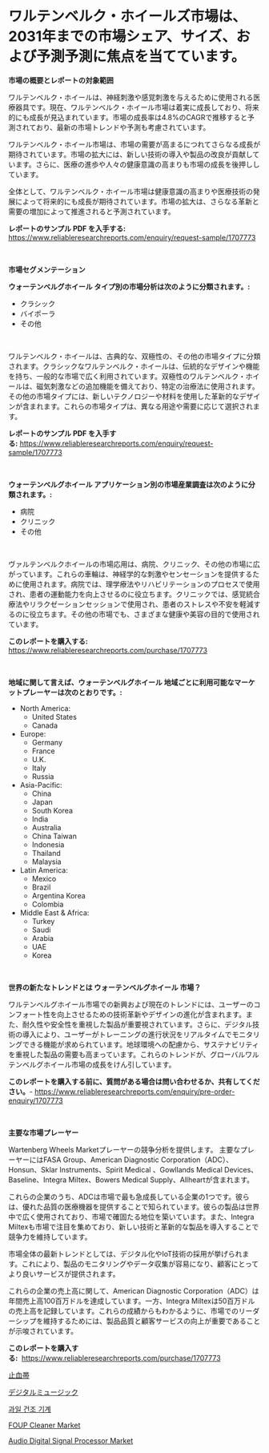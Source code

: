 <p><h1>ワルテンベルク・ホイールズ市場は、2031年までの市場シェア、サイズ、および予測予測に焦点を当てています。</h1></p><p><strong>市場の概要とレポートの対象範囲</strong></p>
<p><p>ワルテンベルク・ホイールは、神経刺激や感覚刺激を与えるために使用される医療器具です。現在、ワルテンベルク・ホイール市場は着実に成長しており、将来的にも成長が見込まれています。市場の成長率は4.8%のCAGRで推移すると予測されており、最新の市場トレンドや予測も考慮されています。</p><p>ワルテンベルク・ホイール市場は、市場の需要が高まるにつれてさらなる成長が期待されています。市場の拡大には、新しい技術の導入や製品の改良が貢献しています。さらに、医療の進歩や人々の健康意識の高まりも市場の成長を後押ししています。</p><p>全体として、ワルテンベルク・ホイール市場は健康意識の高まりや医療技術の発展によって将来的にも成長が期待されています。市場の拡大は、さらなる革新と需要の増加によって推進されると予測されています。</p></p>
<p><strong>レポートのサンプル PDF を入手する:</strong> <a href="https://www.reliableresearchreports.com/enquiry/request-sample/1707773">https://www.reliableresearchreports.com/enquiry/request-sample/1707773</a></p>
<p>&nbsp;</p>
<p><strong>市場セグメンテーション</strong></p>
<p><strong>ウォーテンベルグホイール タイプ別の市場分析は次のように分類されます。:</strong></p>
<p><ul><li>クラシック</li><li>バイポーラ</li><li>その他</li></ul></p>
<p>&nbsp;</p>
<p><p>ワルテンベルク・ホイールは、古典的な、双極性の、その他の市場タイプに分類されます。クラシックなワルテンベルク・ホイールは、伝統的なデザインや機能を持ち、一般的な市場で広く利用されています。双極性のワルテンベルク・ホイールは、磁気刺激などの追加機能を備えており、特定の治療法に使用されます。その他の市場タイプには、新しいテクノロジーや材料を使用した革新的なデザインが含まれます。これらの市場タイプは、異なる用途や需要に応じて選択されます。</p></p>
<p><strong>レポートのサンプル PDF を入手する:</strong>&nbsp;<a href="https://www.reliableresearchreports.com/enquiry/request-sample/1707773">https://www.reliableresearchreports.com/enquiry/request-sample/1707773</a></p>
<p>&nbsp;</p>
<p><strong> ウォーテンベルグホイール アプリケーション別の市場産業調査は次のように分類されます。:</strong></p>
<p><ul><li>病院</li><li>クリニック</li><li>その他</li></ul></p>
<p>&nbsp;</p>
<p><p>ヴァルテンベルクホイールの市場応用は、病院、クリニック、その他の市場に広がっています。これらの車輪は、神経学的な刺激やセンセーションを提供するために使用されます。病院では、理学療法やリハビリテーションのプロセスで使用され、患者の運動能力を向上させるのに役立ちます。クリニックでは、感覚統合療法やリラクゼーションセッションで使用され、患者のストレスや不安を軽減するのに役立ちます。その他の市場でも、さまざまな健康や美容の目的で使用されています。</p></p>
<p><strong>このレポートを購入する:</strong>&nbsp; <a href="https://www.reliableresearchreports.com/purchase/1707773">https://www.reliableresearchreports.com/purchase/1707773</a></p>
<p>&nbsp;</p>
<p><strong>地域に関して言えば、ウォーテンベルグホイール 地域ごとに利用可能なマーケットプレーヤーは次のとおりです。:</strong></p>
<p><ul>
    <li>
        North America:
        <ul>
            <li>United States</li>
            <li>Canada</li>
        </ul>
    </li>
    <li>
        Europe:
        <ul>
            <li>Germany</li>
            <li>France</li>
            <li>U.K.</li>
            <li>Italy</li>
            <li>Russia</li>
        </ul>
    </li>
    <li>
        Asia-Pacific:
        <ul>
            <li>China</li>
            <li>Japan</li>
            <li>South Korea</li>
            <li>India</li>
            <li>Australia</li>
            <li>China Taiwan</li>
            <li>Indonesia</li>
            <li>Thailand</li>
            <li>Malaysia</li>
        </ul>
    </li>
    <li>
        Latin America:
        <ul>
            <li>Mexico</li>
            <li>Brazil</li>
            <li>Argentina Korea</li>
            <li>Colombia</li>
        </ul>
    </li>
    <li>
        Middle East & Africa:
        <ul>
            <li>Turkey</li>
            <li>Saudi</li>
            <li>Arabia</li>
            <li>UAE</li>
            <li>Korea</li>
        </ul>
    </li>
    </ul></p>
<p>&nbsp;</p>
<p><strong>世界の新たなトレンドとは ウォーテンベルグホイール 市場？</strong></p>
<p><p>ワルテンベルグホイール市場での新興および現在のトレンドには、ユーザーのコンフォート性を向上させるための技術革新やデザインの進化が含まれます。また、耐久性や安全性を重視した製品が重要視されています。さらに、デジタル技術の導入により、ユーザーがトレーニングの進行状況をリアルタイムでモニタリングできる機能が求められています。地球環境への配慮から、サステナビリティを重視した製品の需要も高まっています。これらのトレンドが、グローバルワルテンベルグホイール市場の成長をけん引しています。</p></p>
<p><strong>このレポートを購入する前に、質問がある場合は問い合わせるか、共有してください。</strong>- <a href="https://www.reliableresearchreports.com/enquiry/pre-order-enquiry/1707773">https://www.reliableresearchreports.com/enquiry/pre-order-enquiry/1707773</a></p>
<p>&nbsp;</p>
<p><strong>主要な市場プレーヤー</strong></p>
<p><p>Wartenberg Wheels Marketプレーヤーの競争分析を提供します。 主要なプレーヤーにはFASA Group、American Diagnostic Corporation（ADC）、Honsun、Sklar Instruments、Spirit Medical 、Gowllands Medical Devices、Baseline、Integra Miltex、Bowers Medical Supply、Allheartが含まれます。</p><p>これらの企業のうち、ADCは市場で最も急成長している企業の1つです。彼らは、優れた品質の医療機器を提供することで知られています。彼らの製品は世界中で広く使用されており、市場で確固たる地位を築いています。また、Integra Miltexも市場で注目を集めており、新しい技術と革新的な製品を導入することで競争力を維持しています。</p><p>市場全体の最新トレンドとしては、デジタル化やIoT技術の採用が挙げられます。これにより、製品のモニタリングやデータ収集が容易になり、顧客にとってより良いサービスが提供されます。</p><p>これらの企業の売上高に関して、American Diagnostic Corporation（ADC）は年間売上高100百万ドルを達成しています。一方、Integra Miltexは50百万ドルの売上高を記録しています。これらの成績からもわかるように、市場でのリーダーシップを維持するためには、製品品質と顧客サービスの向上が重要であることが示唆されています。</p></p>
<p><strong>このレポートを購入する:</strong>&nbsp;&nbsp;<a href="https://www.reliableresearchreports.com/purchase/1707773">https://www.reliableresearchreports.com/purchase/1707773</a></p>
<p><p><a href="https://github.com/MosesSpinka1914/Market-Research-Report-List-1/blob/main/143782111461.md">止血帯</a></p><p><a href="https://medium.com/@abdielkilback/%E3%83%87%E3%82%B8%E3%82%BF%E3%83%AB%E9%9F%B3%E6%A5%BD%E5%B8%82%E5%A0%B4-%E7%A8%AE%E9%A1%9E-%E7%94%A8%E9%80%94-%E5%9C%B0%E7%90%86%E3%81%AB%E5%AF%BE%E3%81%99%E3%82%8B%E5%8C%85%E6%8B%AC%E7%9A%84%E3%81%AA%E8%A9%95%E4%BE%A1-26c92f68ff7e">デジタルミュージック</a></p><p><a href="https://github.com/Tristiarton768456/Market-Research-Report-List-1/blob/main/166216510501.md">과일 건조 기계</a></p><p><a href="https://github.com/globismark/Market-Research-Report-List-2/blob/main/foup-cleaner-market.md">FOUP Cleaner Market</a></p><p><a href="https://github.com/prosalinda88/Market-Research-Report-List-3/blob/main/audio-digital-signal-processor-market.md">Audio Digital Signal Processor Market</a></p></p>